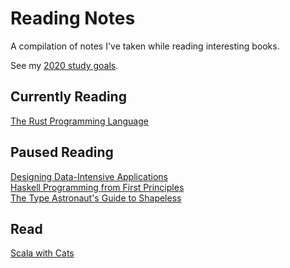 # Reading Notes
A compilation of notes I've taken while reading interesting books.

See my [2020 study goals](2020.md).  

## Currently Reading
[The Rust Programming Language](rust-lang/index.md)  

## Paused Reading
[Designing Data-Intensive Applications](data-intensive-apps/index.md)  
[Haskell Programming from First Principles](haskell-programming/index.md)  
[The Type Astronaut's Guide to Shapeless](shapeless-guide/index.md)  

## Read
[Scala with Cats](scala-with-cats/index.md)  
